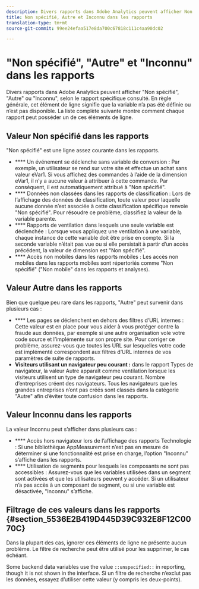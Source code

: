 ```yaml
---
description: Divers rapports dans Adobe Analytics peuvent afficher Non spécifié, Autre ou Inconnu, selon le rapport spécifique consulté. En règle générale, cet élément de ligne signifie que la variable n’a pas été définie ou n’est pas disponible.
title: Non spécifié, Autre et Inconnu dans les rapports
translation-type: tm+mt
source-git-commit: 99ee24efaa517e8da700c67818c111c4aa90dc02

---
```



# "Non spécifié", "Autre" et "Inconnu" dans les rapports

Divers rapports dans Adobe Analytics peuvent afficher "Non spécifié", "Autre" ou "Inconnu", selon le rapport spécifique consulté. En règle générale, cet élément de ligne signifie que la variable n’a pas été définie ou n’est pas disponible. La liste complète suivante montre comment chaque rapport peut posséder un de ces éléments de ligne.

## Valeur Non spécifié dans les rapports

"Non spécifié" est une ligne assez courante dans les rapports.

* **** Un événement se déclenche sans variable de conversion : Par exemple, un utilisateur se rend sur votre site et effectue un achat sans valeur eVar1. Si vous affichez des commandes à l’aide de la dimension eVar1, il n’y a aucune valeur à attribuer à cette commande. Par conséquent, il est automatiquement attribué à "Non spécifié".
* **** Données non classées dans les rapports de classification : Lors de l’affichage des données de classification, toute valeur pour laquelle aucune donnée n’est associée à cette classification spécifique renvoie "Non spécifié". Pour résoudre ce problème, classifiez la valeur de la variable parente.
* **** Rapports de ventilation dans lesquels une seule variable est déclenchée : Lorsque vous appliquez une ventilation à une variable, chaque instance de cette variable doit être prise en compte. Si la seconde variable n’était pas vue ou si elle persistait à partir d’un accès précédent, la valeur de dimension est "Non spécifié".
* **** Accès non mobiles dans les rapports mobiles : Les accès non mobiles dans les rapports mobiles sont répertoriés comme "Non spécifié" ("Non mobile" dans les rapports et analyses).

## Valeur Autre dans les rapports

Bien que quelque peu rare dans les rapports, "Autre" peut survenir dans plusieurs cas :

* **** Les pages se déclenchent en dehors des filtres d’URL internes : Cette valeur est en place pour vous aider à vous protéger contre la fraude aux données, par exemple si une autre organisation vole votre code source et l’implémente sur son propre site. Pour corriger ce problème, assurez-vous que toutes les URL sur lesquelles votre code est implémenté correspondent aux filtres d’URL internes de vos paramètres de suite de rapports.
* **Visiteurs utilisant un navigateur peu courant :** dans le rapport Types de navigateur, la valeur Autre apparaît comme ventilation lorsque les visiteurs utilisent un type de navigateur peu courant. Nombre d’entreprises créent des navigateurs. Tous les navigateurs que les grandes entreprises n’ont pas créés sont classés dans la catégorie "Autre" afin d’éviter toute confusion dans les rapports.

## Valeur Inconnu dans les rapports

La valeur Inconnu peut s’afficher dans plusieurs cas :

* **** Accès hors navigateur lors de l’affichage des rapports Technologie : Si une bibliothèque AppMeasurement n’est pas en mesure de déterminer si une fonctionnalité est prise en charge, l’option "Inconnu" s’affiche dans les rapports.
* **** Utilisation de segments pour lesquels les composants ne sont pas accessibles : Assurez-vous que les variables utilisées dans un segment sont activées et que les utilisateurs peuvent y accéder. Si un utilisateur n’a pas accès à un composant de segment, ou si une variable est désactivée, "Inconnu" s’affiche.

## Filtrage de ces valeurs dans les rapports {#section_5536E2B419D445D39C932E8F12C0070C}

Dans la plupart des cas, ignorer ces éléments de ligne ne présente aucun problème. Le filtre de recherche peut être utilisé pour les supprimer, le cas échéant.

Some backend data variables use the value `::unspecified::` in reporting, though it is not shown in the interface. Si un filtre de recherche n’exclut pas les données, essayez d’utiliser cette valeur (y compris les deux-points).
